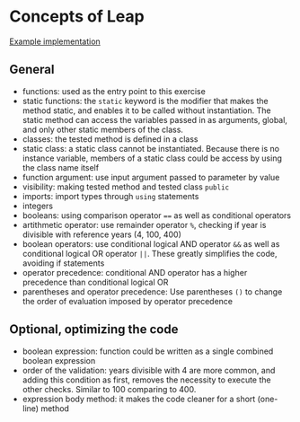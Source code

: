 # Concepts of Leap

[Example implementation](https://github.com/exercism/csharp/blob/master/exercises/leap/Example.cs)

## General
- functions: used as the entry point to this exercise
- static functions: the `static` keyword is the modifier that makes the method static, and enables it to be called without instantiation. The static method can access the variables passed in as arguments, global, and only other static members of the class.  
- classes: the tested method is defined in a class
- static class: a static class cannot be instantiated. Because there is no instance variable, members of a static class could be access by using the class name itself 
- function argument: use input argument passed to parameter by value
- visibility: making tested method and tested class `public`
- imports: import types through `using` statements
- integers
- booleans: using comparison operator `==` as well as conditional operators 
- artithmetic operator: use remainder operator `%`, checking if year is divisible with reference years (4, 100, 400) 
- boolean operators: use conditional logical AND operator `&&` as well as conditional logical OR operator `||`. These greatly simplifies the code, avoiding if statements
- operator precedence: conditional AND operator has a higher precedence than conditional logical OR  
- parentheses and operator precedence: Use parentheses `()` to change the order of evaluation imposed by operator precedence

## Optional, optimizing the code
- boolean expression: function could be written as a single combined boolean expression
- order of the validation: years divisible with 4 are more common, and adding this condition as first, removes the necessity to execute the other checks. Similar to 100 comparing to 400. 
- expression body method: it makes the code cleaner for a short (one-line) method 
